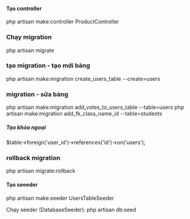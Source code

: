 #### Tạo controller

php artisan make:controller ProductController

### Chạy migration

php artisan migrate

### tạo migration - tạo mới bảng

php artisan make:migration create_users_table --create=users

### migration - sửa bảng

php artisan make:migration add_votes_to_users_table --table=users
php artisan make:migration add_fk_class_name_id --table=students

##### Tạo khóa ngoại

$table->foreign('user_id')->references('id')->on('users');

### rollback migration

php artisan migrate:rollback

#### Tạo seeeder

php artisan make:seeder UsersTableSeeder

Chạy seeder (DatabaseSeeder):
php artisan db:seed
